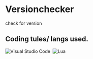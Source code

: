 # Versionchecker
check for version

## Coding tules/ langs used.

![Visual Studio Code](https://img.shields.io/badge/-Visual%20Studio%20Code-333333?style=flat&logo=visual-studio-code&logoColor=007ACC)&nbsp;
![Lua](https://img.shields.io/badge/lua-%232C2D72.svg?style=for-the-badge&logo=lua&logoColor=white)
